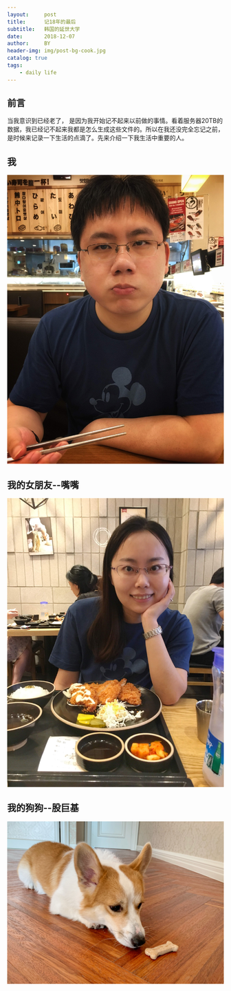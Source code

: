 ```yaml
---
layout:     post
title:      记18年的最后
subtitle:   韩国的延世大学
date:       2018-12-07
author:     BY
header-img: img/post-bg-cook.jpg
catalog: true
tags:
    - daily life
---
```


## 前言

当我意识到已经老了， 是因为我开始记不起来以前做的事情。看着服务器20TB的数据，我已经记不起来我都是怎么生成这些文件的。所以在我还没完全忘记之前，是时候来记录一下生活的点滴了。先来介绍一下我生活中重要的人。

## 我

![](/img/me.jpg)

## 我的女朋友--嘴嘴

![](/img/zuizui.jpg)

## 我的狗狗--股巨基

![](/img/dog.jpg)


